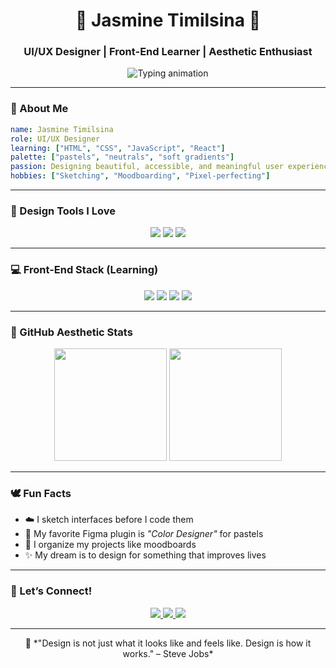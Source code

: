 <!-- README.md for jasminetma -->

<h1 align="center">🌸 Jasmine Timilsina 🌸</h1>
<h3 align="center">UI/UX Designer | Front-End Learner | Aesthetic Enthusiast</h3>

<p align="center">
  <img src="https://readme-typing-svg.demolab.com?font=Quicksand&size=22&duration=3000&pause=1000&center=true&vCenter=true&width=435&lines=Designing+delightful+user+experiences;Learning+to+code+with+pastel+vibes;Crafting+clean+%26+playful+UI+everyday" alt="Typing animation" />
</p>

---

### 🌷 About Me

```yaml
name: Jasmine Timilsina
role: UI/UX Designer
learning: ["HTML", "CSS", "JavaScript", "React"]
palette: ["pastels", "neutrals", "soft gradients"]
passion: Designing beautiful, accessible, and meaningful user experiences
hobbies: ["Sketching", "Moodboarding", "Pixel-perfecting"]
```

---

### 🎨 Design Tools I Love

<p align="center">
  <img src="https://img.shields.io/badge/Figma-pastelpink?style=for-the-badge&logo=figma&logoColor=white"/>
  <img src="https://img.shields.io/badge/Adobe%20XD-pastelpurple?style=for-the-badge&logo=adobexd&logoColor=white"/>
  <img src="https://img.shields.io/badge/Canva-pastelblue?style=for-the-badge&logo=canva&logoColor=white"/>
</p>

---

### 💻 Front-End Stack (Learning)

<p align="center">
  <img src="https://img.shields.io/badge/HTML5-ffe2e2?style=for-the-badge&logo=html5&logoColor=E34F26"/>
  <img src="https://img.shields.io/badge/CSS3-ddeeff?style=for-the-badge&logo=css3&logoColor=1572B6"/>
  <img src="https://img.shields.io/badge/JavaScript-fff3cd?style=for-the-badge&logo=javascript&logoColor=F7DF1E"/>
  <img src="https://img.shields.io/badge/React-softgreen?style=for-the-badge&logo=react&logoColor=61DAFB"/>
</p>

---

### 🧁 GitHub Aesthetic Stats

<p align="center">
  <img src="https://github-readme-stats.vercel.app/api?username=jasminetma&show_icons=true&theme=rose_pine" height="180"/>
  <img src="https://github-readme-stats.vercel.app/api/top-langs/?username=jasminetma&layout=compact&theme=rose_pine" height="180"/>
</p>

---

### 🕊️ Fun Facts

- ☁️ I sketch interfaces before I code them
- 🌈 My favorite Figma plugin is *"Color Designer"* for pastels
- 🎀 I organize my projects like moodboards
- ✨ My dream is to design for something that improves lives

---

### 🌸 Let’s Connect!

<p align="center">
  <a href="https://www.linkedin.com/in/jasminetimilsina">
    <img src="https://img.shields.io/badge/LinkedIn-pastelblue?style=for-the-badge&logo=linkedin&logoColor=white"/>
  </a>
  <a href="mailto:jastimilsina@gmail.com">
    <img src="https://img.shields.io/badge/Gmail-pastelpink?style=for-the-badge&logo=gmail&logoColor=white"/>
  </a>
  <a href="https://dribbble.com/jasmine">
    <img src="https://img.shields.io/badge/Dribbble-pastelpink?style=for-the-badge&logo=dribbble&logoColor=white"/>
  </a>
</p>

---

<p align="center">
  🌼 *"Design is not just what it looks like and feels like. Design is how it works." – Steve Jobs*
</p>
